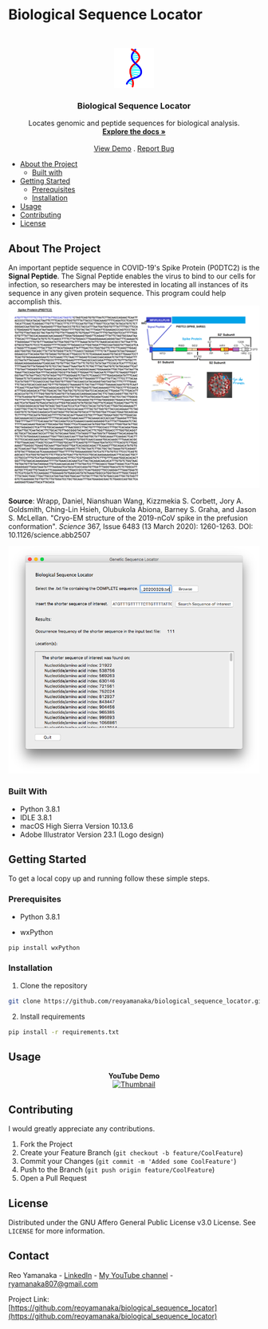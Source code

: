 <!--
***Thank you for checking out my project. I am open to any suggestions for improvement.
***Please fork the repository and create a pull request or open an issue with the
***tag "improvement".
-->

# Biological Sequence Locator

<br />
<p align="center">
  <a href="https://github.com/reoyamanaka/biological_sequence_locator.git">
    <img src="images/biological_sequence_locator.gif" alt="Logo" width="80" height="80">
  </a>

  <h3 align="center">Biological Sequence Locator</h3>

  <p align="center">
    Locates genomic and peptide sequences for biological analysis.
    <br />
    <a href="https://github.com/reoyamanaka/biological_sequence_locator.git"><strong>Explore the docs »</strong></a>
    <br />
    <br />
    <a href="https://youtu.be/UYC1LXQQkf0">View Demo</a>
    .
    <a href="https://github.com/reoyamanaka/biological_sequence_locator/issues">Report Bug</a>
  </p>
</p>

<!-- Table of Contents -->

* [About the Project](#about-the-project)
  * [Built with](#built-with)
* [Getting Started](#getting-started)
  * [Prerequisites](#prerequisites)
  * [Installation](#installation)
* [Usage](#usage)
* [Contributing](#contributing)
* [License](#license)


## About The Project

<p align="left">
  <span>An important peptide sequence in COVID-19's Spike Protein (P0DTC2) is the <b>Signal Peptide</b>. The Signal Peptide enables the virus to bind to our cells for infection, so researchers may be interested in locating all instances of its sequence in any given protein sequence. This program could help accomplish this.</span>
  <br />
  <img src="images/usecase.png">
</p>
<p>
<b>Source</b>: Wrapp, Daniel, Nianshuan Wang, Kizzmekia S. Corbett, Jory A. Goldsmith, Ching-Lin Hsieh, Olubukola Abiona, Barney S. Graha, and Jason S. McLellan. "Cryo-EM structure of the 2019-nCoV spike in the prefusion conformation". <i>Science</i> 367, Issue 6483 (13 March 2020): 1260-1263. DOI: 10.1126/science.abb2507   
</p>


<p align="center">
  <img src="images/demo.png">
</p>

### Built With

* Python 3.8.1
* IDLE 3.8.1
* macOS High Sierra Version 10.13.6
* Adobe Illustrator Version 23.1 (Logo design)

## Getting Started

To get a local copy up and running follow these simple steps.

### Prerequisites

* Python 3.8.1

* wxPython
```sh
pip install wxPython
```


### Installation

1. Clone the repository
```sh
git clone https://github.com/reoyamanaka/biological_sequence_locator.git
```
2. Install requirements
```sh
pip install -r requirements.txt
```

## Usage

<div align="center">
  <strong>YouTube Demo</strong><br>
  <a href="https://youtu.be/UYC1LXQQkf0">
    <img src="http://i3.ytimg.com/vi/UYC1LXQQkf0/hqdefault.jpg" alt="Thumbnail" width="560" height="315">
  </a>
</div>

## Contributing

I would greatly appreciate any contributions.

1. Fork the Project
2. Create your Feature Branch (`git checkout -b feature/CoolFeature`)
3. Commit your Changes (`git commit -m 'Added some CoolFeature'`)
4. Push to the Branch (`git push origin feature/CoolFeature`)
5. Open a Pull Request


## License

Distributed under the GNU Affero General Public License v3.0 License. See `LICENSE` for more information.


## Contact

Reo Yamanaka - [LinkedIn](https://www.linkedin.com/in/reo-yamanaka-7a2289119/) - [My YouTube channel](https://www.youtube.com/channel/UCBwqp_MEM2XcSnq7kRvOB3A) - ryamanaka807@gmail.com

Project Link: [https://github.com/reoyamanaka/biological_sequence_locator](https://github.com/reoyamanaka/biological_sequence_locator)
